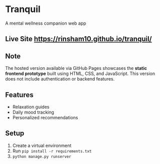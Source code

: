 # Tranquil 
A mental wellness companion web app 

## Live Site https://rinsham10.github.io/tranquil/

## Note
The hosted version available via GitHub Pages showcases the **static frontend prototype** built using HTML, CSS, and JavaScript.
This version does not include authentication or backend features.

## Features
- Relaxation guides
- Daily mood tracking
- Personalized recommendations

## Setup
1. Create a virtual environment
2. Run `pip install -r requirements.txt`
3. `python manage.py runserver`
